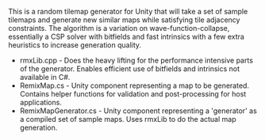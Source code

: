 This is a random tilemap generator for Unity that will take a set of sample tilemaps and generate new similar maps while satisfying tile adjacency constraints.
The algorithm is a variation on wave-function-collapse, essentially a CSP solver with bitfields and fast intrinsics with a few extra heuristics to increase generation quality.

* rmxLib.cpp - Does the heavy lifting for the performance intensive parts of the generator. Enables efficient use of bitfields and intrinsics not available in C#.
* RemixMap.cs - Unity component representing a map to be generated. Contains helper functions for validation and post-processing for host applications.
* RemixMapGenerator.cs - Unity component representing a 'generator' as a compiled set of sample maps. Uses rmxLib to do the actual map generation.
